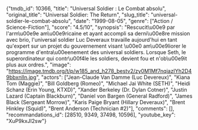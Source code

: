 {"tmdb_id": 10366, "title": "Universal Soldier : Le Combat absolu", "original_title": "Universal Soldier: The Return", "slug_title": "universal-soldier-le-combat-absolu", "date": "1999-08-05", "genre": ["Action / Science-Fiction"], "score": "4.5/10", "synopsis": "Rescucit\u00e9 par l'arm\u00e9e am\u00e9ricaine et ayant accompli sa derni\u00e8re mission avec brio, l'universal soldier Luc Deveraux travaille aujourd'hui en tant qu'expert sur un projet du gouvernement visant \u00e0 am\u00e9liorer le programme d'entra\u00eenement des universal soldiers. Lorsque Seth, le superordinateur qui contr\u00f4le les soldiers, devient fou et n'ob\u00e9it plus aux ordres.", "image": "https://image.tmdb.org/t/p/w185_and_h278_bestv2/zy0M1Mf7nqiazIYh2D49bbxnlIn.jpg", "actors": ["Jean-Claude Van Damme (Luc Devereux)", "Kiana Tom (Maggie)", "Bill Goldberg (Romeo)", "Michael Jai White (SETH)", "Heidi Schanz (Erin Young, KTXD)", "Xander Berkeley (Dr. Dylan Cotner)", "Justin Lazard (Captain Blackburn)", "Daniel von Bargen (General Radford)", "James Black (Sergeant Morrow)", "Karis Paige Bryant (Hillary Deveraux)", "Brent Hinkley (Squid)", "Brent Anderson (Technician #2)"], "comments": [], "recommandations_id": [28510, 9349, 37498, 10596], "youtube_key": "XuP9kxJI2sw"}